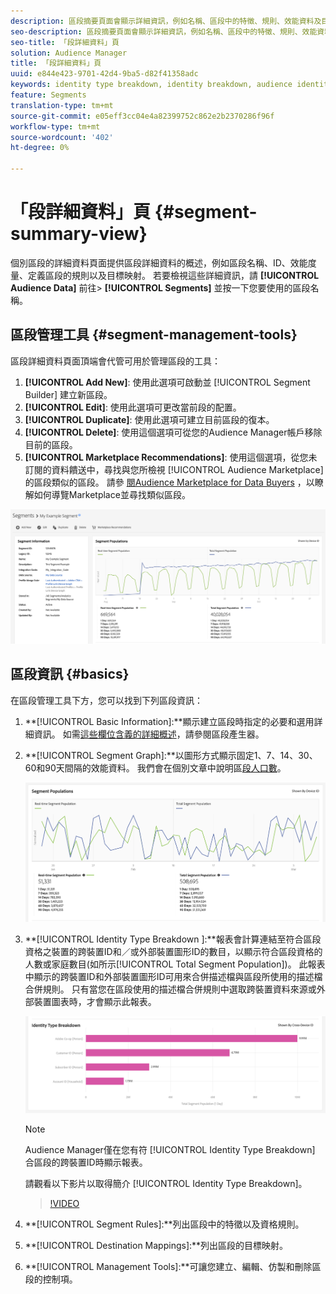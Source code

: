 ```yaml
---
description: 區段摘要頁面會顯示詳細資訊，例如名稱、區段中的特徵、規則、效能資料及目標對應資訊。
seo-description: 區段摘要頁面會顯示詳細資訊，例如名稱、區段中的特徵、規則、效能資料及目標對應資訊。
seo-title: 「段詳細資料」頁
solution: Audience Manager
title: 「段詳細資料」頁
uuid: e844e423-9701-42d4-9ba5-d82f41358adc
keywords: identity type breakdown, identity breakdown, audience identity reporting, cross-device, cross-device ID, device ID
feature: Segments
translation-type: tm+mt
source-git-commit: e05eff3cc04e4a82399752c862e2b2370286f96f
workflow-type: tm+mt
source-wordcount: '402'
ht-degree: 0%

---
```



# 「段詳細資料」頁 {#segment-summary-view}

個別區段的詳細資料頁面提供區段詳細資料的概述，例如區段名稱、ID、效能度量、定義區段的規則以及目標映射。 若要檢視這些詳細資訊，請 **[!UICONTROL Audience Data]** 前往> **[!UICONTROL Segments]** 並按一下您要使用的區段名稱。

## 區段管理工具 {#segment-management-tools}

區段詳細資料頁面頂端會代管可用於管理區段的工具：

1. **[!UICONTROL Add New]**: 使用此選項可啟動並 [!UICONTROL Segment Builder] 建立新區段。
2. **[!UICONTROL Edit]**: 使用此選項可更改當前段的配置。
3. **[!UICONTROL Duplicate]**: 使用此選項可建立目前區段的復本。
4. **[!UICONTROL Delete]**: 使用這個選項可從您的Audience Manager帳戶移除目前的區段。
5. **[!UICONTROL Marketplace Recommendations]**: 使用這個選項，從您未訂閱的資料饋送中，尋找與您所檢視 [!UICONTROL Audience Marketplace] 的區段類似的區段。 請參 [閱Audience Marketplace for Data Buyers](../audience-marketplace/marketplace-data-buyers/marketplace-data-buyers.md) ，以瞭解如何導覽Marketplace並尋找類似區段。

![基本區段資訊](assets/basic-segment-information.png)

## 區段資訊 {#basics}

在區段管理工具下方，您可以找到下列區段資訊：

1. **[!UICONTROL Basic Information]:**顯示建立區段時指定的必要和選用詳細資訊。 如需[這些欄位含義的詳細概述](segment-builder.md)，請參閱區段產生器。
2. **[!UICONTROL Segment Graph]:**以圖形方式顯示固定1、7、14、30、60和90天間隔的效能資料。 我們會在個別文章中說明區[段人口數](../../features/segments/segment-builder-data.md)。

   ![區段圖](assets/segment-graph.png)

3. **[!UICONTROL Identity Type Breakdown ]:**報表會計算連結至符合區段資格之裝置的跨裝置ID和／或外部裝置圖形ID的數目，以顯示符合區段資格的人數或家庭數目(如所示[!UICONTROL Total Segment Population])。 此報表中顯示的跨裝置ID和外部裝置圖形ID可用來合併描述檔與區段所使用的描述檔合併規則。 只有當您在區段使用的描述檔合併規則中選取跨裝置資料來源或外部裝置圖表時，才會顯示此報表。

   ![區段圖](assets/segment-type.png)

   >[!NOTE]
   >
   >Audience Manager僅在您有符 [!UICONTROL Identity Type Breakdown] 合區段的跨裝置ID時顯示報表。

   請觀看以下影片以取得簡介 [!UICONTROL Identity Type Breakdown]。
   >[!VIDEO](https://video.tv.adobe.com/v/27977/)

4. **[!UICONTROL Segment Rules]:**列出區段中的特徵以及資格規則。
5. **[!UICONTROL Destination Mappings]:**列出區段的目標映射。
6. **[!UICONTROL Management Tools]:**可讓您建立、編輯、仿製和刪除區段的控制項。